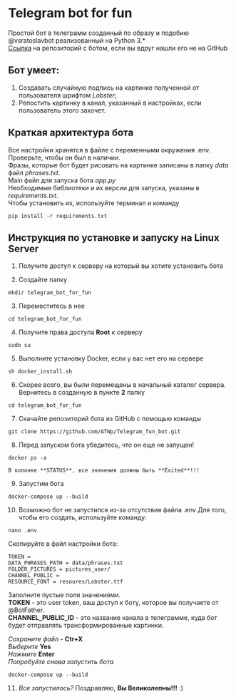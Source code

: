# Telegram bot for fun
 Простой бот в телеграмм созданный по образу и подобию @vsratoslavbot реализованный на Python 3.*<br>
 [Ссылка](https://github.com/ATWp/Telegram_fun_bot.git) на репозиторий с ботом, если вы вдруг нашли его не на GitHub<br>
 
## Бот умеет:
 1. Создавать случайную подпись на картинке полученной от пользователя шрифтом *Lobster*;
 2. Репостить картинку в канал, указанный в настройках, если пользователь этого захочет.

## Краткая архитектура бота
Все настройки хранятся в файле с переменными окружения .env. Проверьте, чтобы он был в наличии.<br>
Фразы, которые бот будет рисовать на картинке записаны в папку *data* файл *phrases.txt*.<br>
Main файл для запуска бота *app.py*<br>
Необходимые библиотеки и их версии для запуска, указаны в *requirements.txt*. <br>
Чтобы установить их, используйте терминал и команду<br>
```
pip install -r requirements.txt
```

## Инструкция по установке и запуску на Linux Server
1. Получите доступ к серверу на который вы хотите установить бота

2. Создайте папку
```
mkdir telegram_bot_for_fun
```

3. Переместитесь в нее
```
cd telegram_bot_for_fun
```

4. Получите права доступа **Root** к серверу 
```
sudo su
```

5. Выполните установку Docker, если у вас нет его на сервере
```
sh docker_install.sh
```

6. Скорее всего, вы были перемещены в начальный каталог сервера. Вернитесь в созданную в пункте
**2** папку
```
cd telegram_bot_for_fun
```
7. Скачайте репозиторий бота из GitHub с помощью команды
```
git clone https://github.com/ATWp/Telegram_fun_bot.git
```


8. Перед запуском бота убедитесь, что он еще не запущен!
```
docker ps -a 
```
	В колонке **STATUS**, все значения должны быть **Exited**!!!

9. Запустим бота
```
docker-compose up --build
```

10. Возможно бот не запустился из-за отсутствия файла .env
Для того, чтобы его создать, используйте команду:
```
nano .env
```
Скопируйте в файл настройки бота:
```
TOKEN = 
DATA_PHRASES_PATH = data/phrases.txt
FOLDER_PICTURES = pictures_user/
CHANNEL_PUBLIC = 
RESOURCE_FONT = resoures/Lobster.ttf
```
Заполните пустые поля значениями.<br>
**TOKEN** - это user token, ваш доступ к боту, которое вы получаете от @BotFather.<br>
**CHANNEL_PUBLIC_ID** - это название канала в телеграмме, куда бот будет отправлять трансформированные картинки.<br>

*Сохраните файл* - **Ctr+X**<br>
*Выберите* **Yes**<br>
*Нажмите* **Enter**<br>
*Попробуйте снова запустить бота*<br>
```
docker-compose up --build
```

11. *Все запустилось?* Поздравляю, **Вы Великолепны!!!** :)